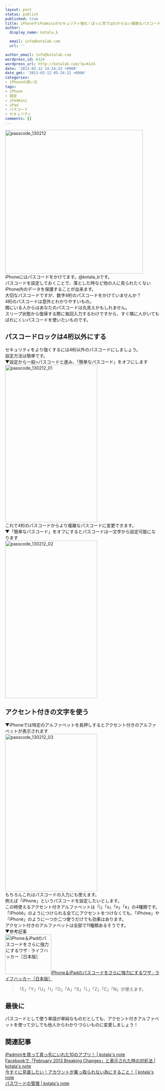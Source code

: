 ```yaml
---
layout: post
status: publish
published: true
title: iPhoneやiPadminiのセキュリティ強化！ぱっと見ではわからない複雑なパスコードを設定する方法
author:
  display_name: kotala_b

  email: info@kotalab.com
  url: ''

author_email: info@kotalab.com
wordpress_id: 6124
wordpress_url: http://kotalab.com/?p=6124
date: '2013-02-12 14:24:22 +0900'
date_gmt: '2013-02-12 05:24:22 +0900'
categories:
- iPhoneの使い方
tags:
- iPhone
- 設定
- iPadmini
- iPad
- パスコード
- セキュリティ
comments: []
---
```

<p><img src="http://kotalab.com/wp-content/uploads/passcode_130212-448x468.jpg" alt="passcode_130212" width="448" height="468" class="alignnone size-large wp-image-6128" /><br />
iPhoneにはパスコードをかけてます。@kotala_bです。<br />
パスコードを設定しておくことで、落とした時など他の人に見られたくないiPhone内のデータを保護することが出来ます。<br />
大切なパスコードですが、数字4桁のパスコードをかけていませんか？<br />
4桁のパスコードは意外とわかりやすいもの。<br />
隣にいる人からはあなたのパスコードは丸見えかもしれません。<br />
スリープ状態から復帰する際に毎回入力するわけですから、すぐ隣に人がいてもばれにくいパスコードを使いたいものです。<br />
<!--more--></p>
<h2>パスコードロックは4桁以外にする</h2>
<p>セキュリティをより強くするには4桁以外のパスコードにしましょう。<br />
設定方法は簡単です。<br />
▼設定から一般>パスコードと進み、「簡単なパスコード」をオフにします<br />
<img src="http://kotalab.com/wp-content/uploads/passcode_130212_01-300x513.png" alt="passcode_130212_01" width="300" height="513" class="alignnone size-medium wp-image-6127" /><br />
これで4桁のパスコードからより複雑なパスコードに変更できます。<br />
▼「簡単なパスコード」をオフにするとパスコードは一文字から設定可能になります<br />
<img src="http://kotalab.com/wp-content/uploads/passcode_130212_02-300x513.png" alt="passcode_130212_02" width="300" height="513" class="alignnone size-medium wp-image-6126" /></p>
<h2>アクセント付きの文字を使う</h2>
<p>▼iPhoneでは特定のアルファベットを長押しするとアクセント付きのアルファベットが表示されます<br />
<img src="http://kotalab.com/wp-content/uploads/passcode_130212_03-300x513.png" alt="passcode_130212_03" width="300" height="513" class="alignnone size-medium wp-image-6125" /><br />
もちろんこれはパスコードの入力にも使えます。<br />
例えば「iPhone」というパスコードを設定したいとします。<br />
この時使えるアクセント付きアルファベットは「i」「o」「n」「e」の4種類です。<br />
「&iuml;Ph&oacute;&ntilde;ē」のようにつけられる全てにアクセントをつけなくても、「iPh&oacute;ne」や「&iacute;Phon&ecirc;」のように一つか二つ使うだけでも効果はあります。<br />
アクセント付きのアルファベットは全部で11種類あるそうです。<br />
▼参考記事<br />
<a href="http://www.lifehacker.jp/sp/2013/01/130126passcode_stronger.html?r=www.google.com" target="_blank"><img class="alignleft" src="http://capture.heartrails.com/150x130?http://www.lifehacker.jp/sp/2013/01/130126passcode_stronger.html?r=www.google.com" alt="iPhone＆iPadのパスコードをさらに強力にするワザ : ライフハッカー［日本版］" width="150" height="130" /></a><a href="http://www.lifehacker.jp/sp/2013/01/130126passcode_stronger.html?r=www.google.com" target="_blank">iPhone＆iPadのパスコードをさらに強力にするワザ : ライフハッカー［日本版］</a><span class="removed_link" title="http://b.hatena.ne.jp/entry/http://www.lifehacker.jp/sp/2013/01/130126passcode_stronger.html?r=www.google.com"><img border="0" src="http://b.hatena.ne.jp/entry/image/http://www.lifehacker.jp/sp/2013/01/130126passcode_stronger.html?r=www.google.com" alt="" /></span><br style="clear:both;" /></p>
<blockquote><p>「E」「Y」「U」「I」「O」「A」「S」「L」「Z」「C」「N」が使えます。
</p></blockquote>
<h2>最後に</h2>
<p>パスコードとして使う単語が単純なものだとしても、アクセント付きアルファベットを使って少しでも他人からわかりづらいものに変更しましょう！</p>
<h2 class="rele">関連記事</h2>
<p><a href="http://kotalab.com/ipadmini-first10app" target="_blank">iPadminiを買って真っ先にいれた10のアプリ！ | kotala's note</a><br />
<a href="http://kotalab.com/facebook-error-feb" target="_blank">Facebookで「February 2013 Breaking Changes」と表示された時の対処法 | kotala's note</a><br />
<a href="http://kotalab.com/pass-secu" target="_blank">今すぐに見直したい！アカウントが乗っ取られない為にすること！ | kotala's note</a><br />
<a href="http://kotalab.com/pass-management" target="_blank">パスワードの管理 | kotala's note</a></p>
